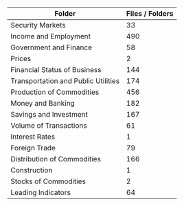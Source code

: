| Folder                              |   Files / Folders |
|-------------------------------------|-------------------|
| Security Markets                    |                33 |
| Income and Employment               |               490 |
| Government and Finance              |                58 |
| Prices                              |                 2 |
| Financial Status of Business        |               144 |
| Transportation and Public Utilities |               174 |
| Production of Commodities           |               456 |
| Money and Banking                   |               182 |
| Savings and Investment              |               167 |
| Volume of Transactions              |                61 |
| Interest Rates                      |                 1 |
| Foreign Trade                       |                79 |
| Distribution of Commodities         |               166 |
| Construction                        |                 1 |
| Stocks of Commodities               |                 2 |
| Leading Indicators                  |                64 |